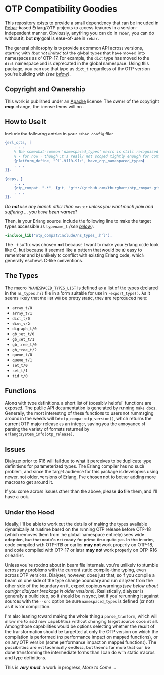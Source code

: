 OTP Compatibility Goodies
=========================

This repository exists to provide a small dependency that can be included in
[Rebar](https://github.com/rebar/rebar)-based Erlang/OTP projects to access
features in a version-independent manner. Obviously, anything you can do in
`rebar`, you can do without it, but ___my___ goal is ease-of-use in `rebar`.

The general philosophy is to provide a common API across versions, starting
with _(but not limited to)_ the global types that have moved into namespaces
as of OTP-17. For example, the `dict` type has moved to the `dict` namespace
and is deprecated in the global namespace. Using this package, you can use
that type as `dict_t` regardless of the OTP version you're building with
_(see [below](#Ramblings))_.

<a name="Copyright">Copyright and Ownership</a>
-----------------------------------------------

This work is published under an
[Apache](http://www.apache.org/licenses/LICENSE-2.0) license.
The owner of the copyright ___may___ change, the license terms will not.

<a name="Using">How to Use It</a>
---------------------------------

Include the following entries in your `rebar.config` file:

```erlang
{erl_opts, [
    . . .
    % The somewhat-common 'namespaced_types' macro is still recognized
    % - for now - though it's really not scoped tightly enough for comfort.
    {platform_define, "^[1-9][0-9]+", have_otp_namespaced_types}
    . . .
]}.

{deps, [
    . . .
    {otp_compat, ".*", {git, "git://github.com/tburghart/otp_compat.git"}, {branch, "master"}}
    . . .
]}.
```
_Do **not** use any branch other than_ `master` _unless you want much pain
and suffering ... you have been warned!_

Then, in your Erlang source, include the following line to make the target
types accessible as `typename_t` _(see [below](#MappedTypes))_.

```erlang
-include_lib("otp_compat/include/ns_types_.hrl").
```

The `_t` suffix was chosen **not** because I want to make your Erlang code
look like C, but because it seemed like a pattern that would be _a)_ easy to
remember and _b)_ unlikely to conflict with existing Erlang code, which
generally eschews C-like conventions.

<a name="MappedTypes">The Types</a>
-----------------------------------

The macro `?NAMESPACED_TYPES_LIST` is defined as a list of the types declared
in the `ns_types.hrl` file in a form suitable for use in `-export_type()`.
As it seems likely that the list will be pretty static, they are reproduced
here:

* `array_t/0`
* `array_t/1`
* `dict_t/0`
* `dict_t/2`
* `digraph_t/0`
* `gb_set_t/0`
* `gb_set_t/1`
* `gb_tree_t/0`
* `gb_tree_t/2`
* `queue_t/0`
* `queue_t/1`
* `set_t/0`
* `set_t/1`
* `tid_t/0`

<a name="InfoFuncs">Functions</a>
---------------------------------

Along with type definitions, a short list of (possibly helpful) functions
are exposed. The public API documentation is generated by running `make docs`.
Generally, the most interesting of these functions to users not rummaging
around in the weeds will be `otp_compat:otp_version()`, which returns the
current OTP major release as an integer, saving you the annoyance of parsing
the variety of formats returned by `erlang:system_info(otp_release)`.

<a name="Issues">Issues</a>
---------------------------

Dialyzer prior to R16 will fail due to what it perceives to be duplicate
type definitions for parameterized types. The Erlang compiler has no such
problem, and since the target audience for this package is developers using
newer, not older, versions of Erlang, I've chosen not to bother adding more
macros to get around it.

If you come across issues other than the above, please **do** file them, and
I'll have a look.

<a name="Ramblings">Under the Hood</a>
--------------------------------------

Ideally, I'll be able to work out the details of making the types available
dynamically at runtime based on the running OTP release before OTP-18 (which
removes them from the global namespace entirely) sees wide adoption, but that
code's not ready for prime time quite yet. In the interim, code compiled with
OTP-R16 or earlier **may not** work properly on OTP-18, and code compiled
with OTP-17 or later **may not** work properly on OTP-R16 or earlier.

Unless you're rooting about in beam file internals, you're unlikely to stumble
across any problems with the current static compile-time typing, even across
OTP versions. Dialyzer, however, does just that, so if you compile a beam on
one side of the type change boundary and run dialyzer from the other side of
the boundary on it, expect copious warnings _(see below about outright dialyzer
breakage in older versions)_. Realistically, dialyzer is generally a build
step, so it should be in sync, but if you're running it against sources with
the `--src` option be sure `namespaced_types` is defined (or not) as it is
for compilation.

I'm also leaning toward making the whole thing a `parse_tranform`, which will
allow me to add new capabilities without changing target source code at all.
Among those capabilities would be options selecting whether the result of
the transformation should be targetted at only the OTP version on which the
compilation is performed (no performance impact on mapped functions), or on
any OTP version (some performance impact on mapped functions).
The possibilities are not technically endless, but there's far more that can
be done transforming the intermediate forms than I can do with static macros
and type definitions.

This is ___very much___ a work in progress, _More to Come_ ...
